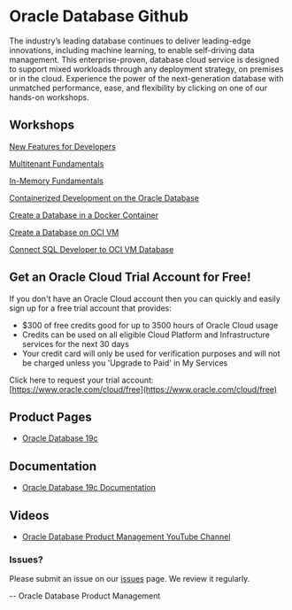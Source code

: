 # Oracle Database Github


The industry’s leading database continues to deliver leading-edge innovations, including machine learning, to enable self-driving data management. This enterprise-proven, database cloud service is designed to support mixed workloads through any deployment strategy, on premises or in the cloud. Experience the power of the next-generation database with unmatched performance, ease, and flexibility by clicking on one of our hands-on workshops.


## Workshops
[New Features for Developers](https://oracle.github.io/learning-library/developer-library/oracle-db-features-for-developers/freetier/index.html)  

[Multitenant Fundamentals](https://oracle.github.io/learning-library/data-management-library/database/multitenant/freetier/index.html)  

[In-Memory Fundamentals](https://oracle.github.io/learning-library/data-management-library/database/in-memory/freetier/index.html) 

[Containerized Development on the Oracle Database](https://oracle.github.io/learning-library/data-management-library/database/docker/db-on-docker/freetier) 

[Create a Database in a Docker Container](https://oracle.github.io/learning-library/data-management-library/database/docker/create-database-in-docker) 

[Create a Database on OCI VM ](https://oracle.github.io/learning-library/data-management-library/database/oci-vm-database/create-oci-vm-db) 

[Connect SQL Developer to OCI VM Database](https://oracle.github.io/learning-library/data-management-library/database/oci-vm-database/create-oci-vm-db/) 


## Get an Oracle Cloud Trial Account for Free!
If you don't have an Oracle Cloud account then you can quickly and easily sign up for a free trial account that provides:
- $300 of free credits good for up to 3500 hours of Oracle Cloud usage
- Credits can be used on all eligible Cloud Platform and Infrastructure services for the next 30 days
- Your credit card will only be used for verification purposes and will not be charged unless you 'Upgrade to Paid' in My Services

Click here to request your trial account: [https://www.oracle.com/cloud/free](https://www.oracle.com/cloud/free)


## Product Pages
- [Oracle Database 19c](https://www.oracle.com/database/)

## Documentation
- [Oracle Database 19c Documentation](https://docs.oracle.com/en/database/oracle/oracle-database/19/books.html)

## Videos
- [Oracle Database Product Management YouTube Channel](https://www.youtube.com/channel/UCr6mzwq_gcdsefQWBI72wIQ)

### Issues?
Please submit an issue on our [issues](https://github.com/oracle/learning-library/issues) page.  We review it regularly.

-- Oracle Database Product Management
